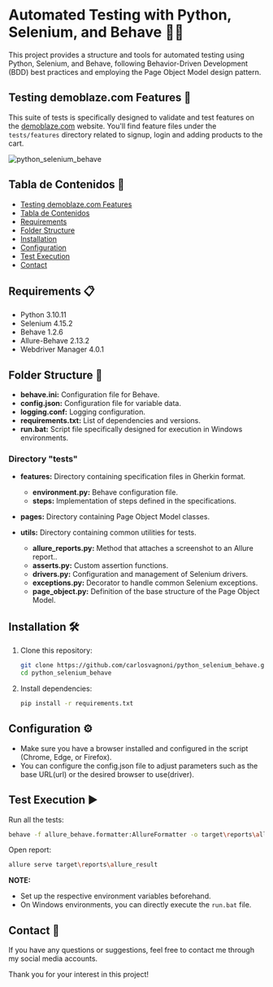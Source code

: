 # Automated Testing with Python, Selenium, and Behave 🤖🐍

This project provides a structure and tools for automated testing using Python, Selenium, and Behave, following Behavior-Driven Development (BDD) best practices and employing the Page Object Model design pattern.

## Testing demoblaze.com Features 🧪

This suite of tests is specifically designed to validate and test features on the [demoblaze.com](https://www.demoblaze.com) website. You'll find feature files under the `tests/features` directory related to signup, login and adding products to the cart.

![python_selenium_behave](https://github.com/carlosvagnoni/python_selenium_behave/assets/106275103/b8213b2a-cde3-404f-96d7-84b45237a999)

## Tabla de Contenidos 📑
- [Testing demoblaze.com Features](#testing-demoblazecom-features-)
- [Tabla de Contenidos](#tabla-de-contenidos-)
- [Requirements](#requirements-)
- [Folder Structure](#folder-structure-)
- [Installation](#installation-)
- [Configuration](#configuration-)
- [Test Execution](#test-execution-)
- [Contact](#contact-)

## Requirements 📋

- Python 3.10.11
- Selenium 4.15.2
- Behave 1.2.6
- Allure-Behave 2.13.2
- Webdriver Manager 4.0.1

## Folder Structure 📂

- **behave.ini:** Configuration file for Behave.
- **config.json:** Configuration file for variable data.
- **logging.conf:** Logging configuration.
- **requirements.txt:** List of dependencies and versions.
- **run.bat:** Script file specifically designed for execution in Windows environments.

### Directory "tests"

- **features:** Directory containing specification files in Gherkin format.
  - **environment.py:** Behave configuration file.
  - **steps:** Implementation of steps defined in the specifications.

- **pages:** Directory containing Page Object Model classes.

- **utils:** Directory containing common utilities for tests.
  - **allure_reports.py:** Method that attaches a screenshot to an Allure report..
  - **asserts.py:** Custom assertion functions.
  - **drivers.py:** Configuration and management of Selenium drivers.
  - **exceptions.py:** Decorator to handle common Selenium exceptions.
  - **page_object.py:** Definition of the base structure of the Page Object Model.

## Installation 🛠️

1. Clone this repository:

    ```bash
    git clone https://github.com/carlosvagnoni/python_selenium_behave.git
    cd python_selenium_behave
    ```

2. Install dependencies:

    ```bash
    pip install -r requirements.txt
    ```

## Configuration ⚙️

- Make sure you have a browser installed and configured in the script (Chrome, Edge, or Firefox).
- You can configure the config.json file to adjust parameters such as the base URL(url) or the desired browser to use(driver).

## Test Execution ▶️

Run all the tests:

```bash
behave -f allure_behave.formatter:AllureFormatter -o target\reports\allure_result
```

Open report:

```bash
allure serve target\reports\allure_result
```

**NOTE:**

- Set up the respective environment variables beforehand.
- On Windows environments, you can directly execute the `run.bat` file.

## Contact 📧

If you have any questions or suggestions, feel free to contact me through my social media accounts.

Thank you for your interest in this project!
